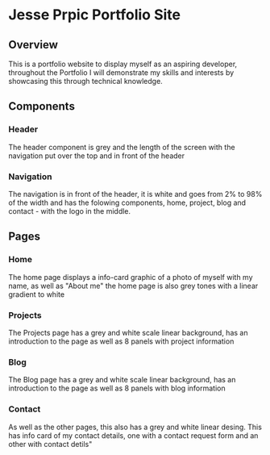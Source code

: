 # Jesse Prpic Portfolio Site

## Overview
This is a portfolio website to display myself as an aspiring developer, throughout the Portfolio I will demonstrate my skills and interests by  showcasing this through technical knowledge.

## Components

### Header
The header component is grey and the length of the screen with the navigation put over the top and in front of the header

### Navigation
The navigation is in front of the header, it is white and goes from 2% to 98% of the width and has the folowing components, home, project, blog and contact - with the logo in the middle.

## Pages

### Home
The home page displays a info-card graphic of a photo of myself with my name, as well as "About me"
the home page is also grey tones with a linear gradient to white

### Projects
The Projects page has a grey and white scale linear background, has an introduction to the page as well as 8 panels with project information



### Blog
The Blog page has a grey and white scale linear background, has an introduction to the page as well as 8 panels with blog information


### Contact
As well as the other pages, this also has a grey and white linear desing.
This has info card of my contact details, one with a contact request form and an other with contact detils"